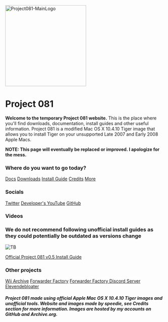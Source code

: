<img width="256" alt="Project081-MainLogo" src="https://user-images.githubusercontent.com/71722170/143572664-dd5c2017-4ed7-4612-880d-783ab828aa28.png">

# Project 081


**Welcome to the temporary Project 081 website.** This is the place where you'll find downloads, documentation, install guides and other useful information.
Project 081 is a modified Mac OS X 10.4.10 Tiger image that allows you to install Tiger on your unsupported Late 2007 and Early 2008 Apple Macs.

**NOTE: This page will eventually be replaced or improved. I apologize for the mess.**

### **Where do you want to go today?**

[Docs](https://p081.github.io/wiki/wiki "Docs") [Downloads](https://p081.github.io/downloads "Downloads") [Install Guide](https://p081.github.io/installguide "InstallGuide") [Credits](https://p081.github.io/credits "Credits") [More](https://p081.github.io/more "More")

### **Socials**

[Twitter](https://twitter.com/@project081 "Twitter") [Developer's YouTube](https://youtube.com/speedie "DevYT") [GitHub](https://github.com/p081 "GitHub")

### Videos

### **We do not recommend following unofficial install guides as they could potentially be outdated as versions change**
![TB](https://user-images.githubusercontent.com/71722170/143601345-761ddf55-66c9-48b7-bd36-c4828cbbae7a.jpeg)

[Official Project 081 v0.5 Install Guide](https://www.youtube.com/watch?v=ch_eIXkctLg "Official Project 081 v0.5 Install Guide")

### Other projects

[Wii Archive](https://github.com/ForwarderFactory/wii "Wii") [Forwarder Factory](https://youtube.com/ForwarderFactory "FFYT") [Forwarder Factory Discord Server](https://ffdiscord.github.io "FFDiscord") [Elevendebloater](https://github.com/speediegamer/Elevendebloater "Debloater")



##### Project 081 made using official Apple Mac OS X 10.4.10 Tiger images and unofficial tools. Website and images made by speedie, see Credits section for more information. Images are hosted by my accounts on GitHub and Archive.org.
